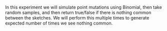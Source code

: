In this experiment we will simulate point mutations using Binomial, then take random samples, and then return true/false if there is nothing common between the sketches. We will perform this multiple times to generate expected number of times we see nothing common.
